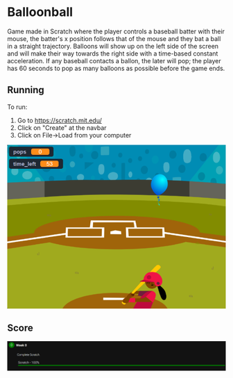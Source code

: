 # Balloonball

Game made in Scratch where the player controls a baseball batter with their mouse, the batter's x position follows that of the mouse and they bat a ball in a straight trajectory. Balloons will show up on the left side of the screen and will make their way towards the right side with a time-based constant acceleration. If any baseball contacts a ballon, the later will pop; the player has 60 seconds to pop as many balloons as possible before the game ends.

## Running

To run:
1. Go to https://scratch.mit.edu/
2. Click on "Create" at the navbar
3. Click on File->Load from your computer

![Screenshot of a baseball player getting ready to swing at a balloon](Images/screenshot.PNG "A baseball player getting ready to swing at a balloon")

## Score

![100/100](Images/score.PNG "100/100")